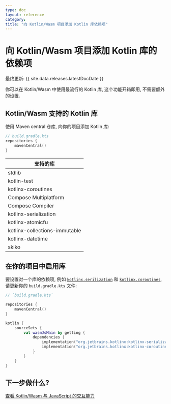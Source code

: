 ```yaml
---
type: doc
layout: reference
category:
title: "向 Kotlin/Wasm 项目添加 Kotlin 库依赖项"
---
```


# 向 Kotlin/Wasm 项目添加 Kotlin 库的依赖项

最终更新: {{ site.data.releases.latestDocDate }}

你可以在 Kotlin/Wasm 中使用最流行的 Kotlin 库, 这个功能开箱即用, 不需要额外的设置.

## Kotlin/Wasm 支持的 Kotlin 库

使用 Maven central 仓库, 向你的项目添加 Kotlin 库:

```kotlin
// build.gradle.kts
repositories {
    mavenCentral()
}
```

| 支持的库                          |
|-------------------------------|
| stdlib                        | 
| kotlin-test                   |
| kotlinx-coroutines            |
| Compose Multiplatform         |
| Compose Compiler              |
| kotlinx-serialization         |
| kotlinx-atomicfu              |
| kotlinx-collections-immutable |
| kotlinx-datetime              |
| skiko                         |

## 在你的项目中启用库

要设置对一个库的依赖项, 例如 [`kotlinx.serilization`](../serialization.html) 和 [`kotlinx.coroutines`](../coroutines/coroutines-guide.html),
请更新你的 `build.gradle.kts` 文件:

```kotlin
// `build.gradle.kts`

repositories {
    mavenCentral()
}

kotlin {
    sourceSets {
        val wasmJsMain by getting {
            dependencies {
                implementation("org.jetbrains.kotlinx:kotlinx-serialization-core:%serializationVersion%")
                implementation("org.jetbrains.kotlinx:kotlinx-coroutines-core:%coroutinesVersion%")
            }
        }
    }
}
```

## 下一步做什么?

[查看 Kotlin/Wasm 与 JavaScript 的交互能力](wasm-js-interop.html)
